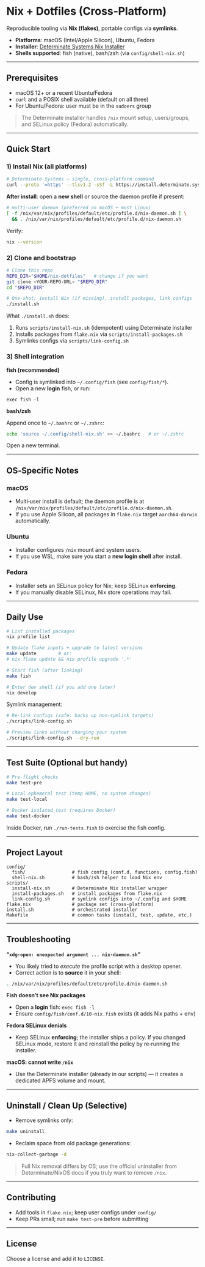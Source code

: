 # Nix + Dotfiles (Cross‑Platform)

Reproducible tooling via **Nix (flakes)**, portable configs via **symlinks**.

* **Platforms**: macOS (Intel/Apple Silicon), Ubuntu, Fedora
* **Installer**: [Determinate Systems Nix Installer](https://github.com/DeterminateSystems/nix-installer)
* **Shells supported**: fish (native), bash/zsh (via `config/shell-nix.sh`)

---

## Prerequisites

* macOS 12+ or a recent Ubuntu/Fedora
* `curl` and a POSIX shell available (default on all three)
* For Ubuntu/Fedora: user must be in the `sudoers` group

> The Determinate installer handles `/nix` mount setup, users/groups, and SELinux policy (Fedora) automatically.

---

## Quick Start

### 1) Install Nix (all platforms)

```bash
# Determinate Systems – single, cross‑platform command
curl --proto '=https' --tlsv1.2 -sSf -L https://install.determinate.systems/nix | sh -s -- install
```

**After install**: open a **new shell** or source the daemon profile if present:

```bash
# multi‑user daemon (preferred on macOS + most Linux)
[ -f /nix/var/nix/profiles/default/etc/profile.d/nix-daemon.sh ] \
  && . /nix/var/nix/profiles/default/etc/profile.d/nix-daemon.sh
```

Verify:

```bash
nix --version
```

### 2) Clone and bootstrap

```bash
# Clone this repo
REPO_DIR="$HOME/nix-dotfiles"   # change if you want
git clone <YOUR-REPO-URL> "$REPO_DIR"
cd "$REPO_DIR"

# One‑shot: install Nix (if missing), install packages, link configs
./install.sh
```

What `./install.sh` does:

1. Runs `scripts/install-nix.sh` (idempotent) using Determinate installer
2. Installs packages from `flake.nix` via `scripts/install-packages.sh`
3. Symlinks configs via `scripts/link-config.sh`

### 3) Shell integration

**fish (recommended)**

* Config is symlinked into `~/.config/fish` (see `config/fish/*`).
* Open a new **login** fish, or run:

```fish
exec fish -l
```

**bash/zsh**

Append once to `~/.bashrc` or `~/.zshrc`:

```bash
echo 'source ~/.config/shell-nix.sh' >> ~/.bashrc   # or ~/.zshrc
```

Open a new terminal.

---

## OS‑Specific Notes

### macOS

* Multi‑user install is default; the daemon profile is at
  `/nix/var/nix/profiles/default/etc/profile.d/nix-daemon.sh`.
* If you use Apple Silicon, all packages in `flake.nix` target `aarch64-darwin` automatically.

### Ubuntu

* Installer configures `/nix` mount and system users.
* If you use WSL, make sure you start a **new login shell** after install.

### Fedora

* Installer sets an SELinux policy for Nix; keep SELinux **enforcing**.
* If you manually disable SELinux, Nix store operations may fail.

---

## Daily Use

```bash
# List installed packages
nix profile list

# Update flake inputs + upgrade to latest versions
make update        # or:
# nix flake update && nix profile upgrade '.*'

# Start fish (after linking)
make fish

# Enter dev shell (if you add one later)
nix develop
```

Symlink management:

```bash
# Re-link configs (safe: backs up non‑symlink targets)
./scripts/link-config.sh

# Preview links without changing your system
./scripts/link-config.sh --dry-run
```

---

## Test Suite (Optional but handy)

```bash
# Pre‑flight checks
make test-pre

# Local ephemeral test (temp HOME, no system changes)
make test-local

# Docker isolated test (requires Docker)
make test-docker
```

Inside Docker, run `./run-tests.fish` to exercise the fish config.

---

## Project Layout

```
config/
  fish/                 # fish config (conf.d, functions, config.fish)
  shell-nix.sh          # bash/zsh helper to load Nix env
scripts/
  install-nix.sh        # Determinate Nix installer wrapper
  install-packages.sh   # install packages from flake.nix
  link-config.sh        # symlink configs into ~/.config and $HOME
flake.nix               # package set (cross‑platform)
install.sh              # orchestrated installer
Makefile                # common tasks (install, test, update, etc.)
```

---

## Troubleshooting

**“`xdg-open: unexpected argument ... nix-daemon.sh`”**

* You likely tried to *execute* the profile script with a desktop opener.
* Correct action is to **source** it in your shell:

```bash
. /nix/var/nix/profiles/default/etc/profile.d/nix-daemon.sh
```

**Fish doesn’t see Nix packages**

* Open a **login** fish: `exec fish -l`
* Ensure `config/fish/conf.d/10-nix.fish` exists (it adds Nix paths + env)

**Fedora SELinux denials**

* Keep SELinux **enforcing**; the installer ships a policy. If you changed SELinux mode, restore it and reinstall the policy by re‑running the installer.

**macOS: cannot write `/nix`**

* Use the Determinate installer (already in our scripts) — it creates a dedicated APFS volume and mount.

---

## Uninstall / Clean Up (Selective)

* Remove symlinks only:

```bash
make uninstall
```

* Reclaim space from old package generations:

```bash
nix-collect-garbage -d
```

> Full Nix removal differs by OS; use the official uninstaller from Determinate/NixOS docs if you truly want to remove `/nix`.

---

## Contributing

* Add tools in `flake.nix`; keep user configs under `config/`
* Keep PRs small; run `make test-pre` before submitting

---

## License

Choose a license and add it to `LICENSE`.
